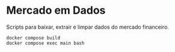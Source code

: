 # Mercado em Dados

Scripts para baixar, extrair e limpar dados do mercado financeiro.


```shell
docker compose build
docker compose exec main bash
```
